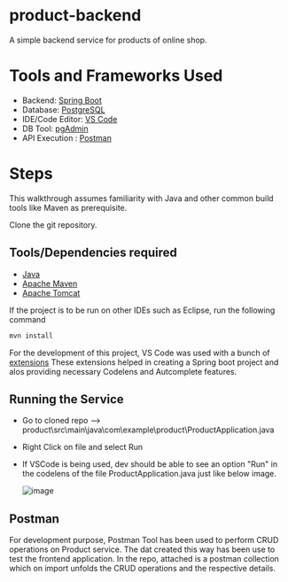 # product-backend
A simple backend service for products of online shop.

# Tools and Frameworks Used

- Backend: [Spring Boot](https://spring.io/projects/spring-boot)
- Database: [PostgreSQL](https://www.postgresql.org/)
- IDE/Code Editor: [VS Code](https://code.visualstudio.com/)
- DB Tool: [pgAdmin](https://www.pgadmin.org/)
- API Execution : [Postman](https://www.postman.com/)


# Steps 

This walkthrough assumes familiarity with Java and other common build tools like Maven as prerequisite.

Clone the git repository.

## Tools/Dependencies required

- [Java](https://www.oracle.com/java/technologies/downloads/)
- [Apache Maven](https://maven.apache.org/)
- [Apache Tomcat](https://tomcat.apache.org/)


If the project is to be run on other IDEs such as Eclipse, run the following command

```sh
mvn install
```

For the development of this project, VS Code was used with a bunch of [extensions](https://github.com/ananddsouza/product-backend/blob/main/extensions.list)
These extensions helped in creating a Spring boot project and alos providing necessary Codelens and Autcomplete features.

## Running the Service

- Go to cloned repo --> product\src\main\java\com\example\product\ProductApplication.java
- Right Click on file and select Run 
- If VSCode is being used, dev should be able to see an option "Run" in the codelens of the file ProductApplication.java just like below image.

  ![image](https://user-images.githubusercontent.com/49438392/149133462-2c35beff-95f3-46f5-9d3b-324435cc0051.png)


## Postman

For development purpose, Postman Tool has been used to perform CRUD operations on Product service. The dat created this way has been use to test the frontend application.
In the repo, attached is a postman collection which on import unfolds the CRUD operations and the respective details.
